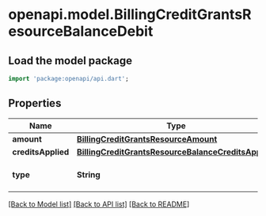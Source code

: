 # openapi.model.BillingCreditGrantsResourceBalanceDebit

## Load the model package
```dart
import 'package:openapi/api.dart';
```

## Properties
Name | Type | Description | Notes
------------ | ------------- | ------------- | -------------
**amount** | [**BillingCreditGrantsResourceAmount**](BillingCreditGrantsResourceAmount.md) |  | 
**creditsApplied** | [**BillingCreditGrantsResourceBalanceCreditsApplied**](BillingCreditGrantsResourceBalanceCreditsApplied.md) |  | [optional] 
**type** | **String** | The type of debit transaction. | 

[[Back to Model list]](../README.md#documentation-for-models) [[Back to API list]](../README.md#documentation-for-api-endpoints) [[Back to README]](../README.md)


